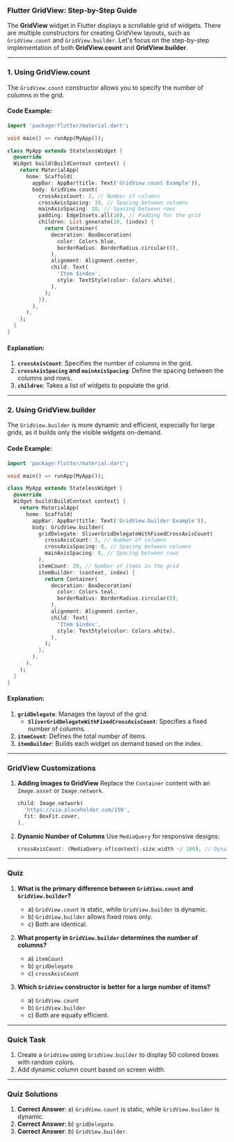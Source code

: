 ### **Flutter GridView: Step-by-Step Guide**

The **GridView** widget in Flutter displays a scrollable grid of widgets. There are multiple constructors for creating GridView layouts, such as `GridView.count` and `GridView.builder`. Let's focus on the step-by-step implementation of both **GridView.count** and **GridView.builder**.

---

### **1. Using GridView.count**

The `GridView.count` constructor allows you to specify the number of columns in the grid. 

#### **Code Example:**

```dart
import 'package:flutter/material.dart';

void main() => runApp(MyApp());

class MyApp extends StatelessWidget {
  @override
  Widget build(BuildContext context) {
    return MaterialApp(
      home: Scaffold(
        appBar: AppBar(title: Text('GridView.count Example')),
        body: GridView.count(
          crossAxisCount: 2, // Number of columns
          crossAxisSpacing: 10, // Spacing between columns
          mainAxisSpacing: 10, // Spacing between rows
          padding: EdgeInsets.all(10), // Padding for the grid
          children: List.generate(10, (index) {
            return Container(
              decoration: BoxDecoration(
                color: Colors.blue,
                borderRadius: BorderRadius.circular(8),
              ),
              alignment: Alignment.center,
              child: Text(
                'Item $index',
                style: TextStyle(color: Colors.white),
              ),
            );
          }),
        ),
      ),
    );
  }
}
```

#### **Explanation:**
1. **`crossAxisCount`**: Specifies the number of columns in the grid.
2. **`crossAxisSpacing` and `mainAxisSpacing`**: Define the spacing between the columns and rows.
3. **`children`**: Takes a list of widgets to populate the grid.

---

### **2. Using GridView.builder**

The `GridView.builder` is more dynamic and efficient, especially for large grids, as it builds only the visible widgets on-demand.

#### **Code Example:**

```dart
import 'package:flutter/material.dart';

void main() => runApp(MyApp());

class MyApp extends StatelessWidget {
  @override
  Widget build(BuildContext context) {
    return MaterialApp(
      home: Scaffold(
        appBar: AppBar(title: Text('GridView.builder Example')),
        body: GridView.builder(
          gridDelegate: SliverGridDelegateWithFixedCrossAxisCount(
            crossAxisCount: 3, // Number of columns
            crossAxisSpacing: 8, // Spacing between columns
            mainAxisSpacing: 8, // Spacing between rows
          ),
          itemCount: 20, // Number of items in the grid
          itemBuilder: (context, index) {
            return Container(
              decoration: BoxDecoration(
                color: Colors.teal,
                borderRadius: BorderRadius.circular(8),
              ),
              alignment: Alignment.center,
              child: Text(
                'Item $index',
                style: TextStyle(color: Colors.white),
              ),
            );
          },
        ),
      ),
    );
  }
}
```

#### **Explanation:**
1. **`gridDelegate`**: Manages the layout of the grid.
   - **`SliverGridDelegateWithFixedCrossAxisCount`**: Specifies a fixed number of columns.
2. **`itemCount`**: Defines the total number of items.
3. **`itemBuilder`**: Builds each widget on demand based on the index.

---

### **GridView Customizations**

1. **Adding Images to GridView**
   Replace the `Container` content with an `Image.asset` or `Image.network`.
   ```dart
   child: Image.network(
     'https://via.placeholder.com/150',
     fit: BoxFit.cover,
   ),
   ```

2. **Dynamic Number of Columns**
   Use `MediaQuery` for responsive designs:
   ```dart
   crossAxisCount: (MediaQuery.of(context).size.width ~/ 100), // Dynamic columns
   ```

---

### **Quiz**

1. **What is the primary difference between `GridView.count` and `GridView.builder`?**
   - a) `GridView.count` is static, while `GridView.builder` is dynamic.
   - b) `GridView.builder` allows fixed rows only.
   - c) Both are identical.

2. **What property in `GridView.builder` determines the number of columns?**
   - a) `itemCount`
   - b) `gridDelegate`
   - c) `crossAxisCount`

3. **Which `GridView` constructor is better for a large number of items?**
   - a) `GridView.count`
   - b) `GridView.builder`
   - c) Both are equally efficient.

---

### **Quick Task**

1. Create a `GridView` using `GridView.builder` to display 50 colored boxes with random colors.
2. Add dynamic column count based on screen width.

---

### **Quiz Solutions**

1. **Correct Answer**: a) `GridView.count` is static, while `GridView.builder` is dynamic.  
2. **Correct Answer**: b) `gridDelegate`.  
3. **Correct Answer**: b) `GridView.builder`.
